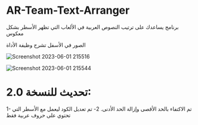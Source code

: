 # AR-Team-Text-Arranger
برنامج يساعدك على ترتيب النصوص العربية في الألعاب التي تظهر الأسطر بشكل معكوس

الصور في الأسفل تشرح وظيفة الأداة

![Screenshot 2023-06-01 215516](https://github.com/user-attachments/assets/e188e812-450a-48dc-b19b-c35325805bfd)


![Screenshot 2023-06-01 215544](https://github.com/user-attachments/assets/933ddfc9-81b4-4704-b3f2-486fc0a736a6)

# تحديث للنسخة 2.0:
1- تم الاكتفاء بالحد الأقصى وإزالة الحد الأدنى.
2- تم تعديل الكود ليعمل مع الأسطر التي تحتوي على حروف عربية فقط
